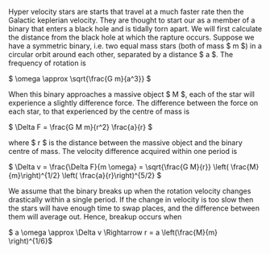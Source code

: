 Hyper velocity stars are starts that travel at a much faster rate then the Galactic keplerian velocity. They are thought to start our as a member of a binary that enters a black hole and is tidally torn apart. We will first calculate the distance from the black hole at which the rapture occurs. Suppose we have a symmetric binary, i.e. two equal mass stars (both of mass $ m $) in a circular orbit around each other, separated by a distance $ a $. The frequency of rotation is 

$ \omega \approx \sqrt{\frac{G m}{a^3}} $

When this binary approaches a massive object $ M $, each of the star will experience a slightly difference force. The difference between the force on each star, to that experienced by the centre of mass is

$ \Delta F = \frac{G M m}{r^2} \frac{a}{r} $

where $ r $ is the distance between the massive object and the binary centre of mass. The velocity difference acquired within one period is

$ \Delta v = \frac{\Delta F}{m \omega} = \sqrt{\frac{G M}{r}} \left( \frac{M}{m}\right)^{1/2} \left( \frac{a}{r}\right)^{5/2} $

We assume that the binary breaks up when the rotation velocity changes drastically within a single period. If the change in velocity is too slow then the stars will have enough time to swap places, and the difference between them will average out. Hence, breakup occurs when

$ a \omega \approx \Delta v \Rightarrow r = a \left(\frac{M}{m} \right)^{1/6}$